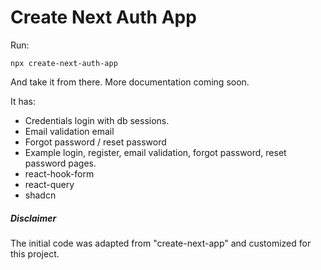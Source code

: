 # Create Next Auth App

Run:
```
npx create-next-auth-app
```
And take it from there. More documentation coming soon. 

It has:
- Credentials login with db sessions.
- Email validation email
- Forgot password / reset password
- Example login, register, email validation, forgot password, reset password pages.
- react-hook-form
- react-query
- shadcn

##### Disclaimer
The initial code was adapted from "create-next-app" and customized for this project.
